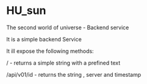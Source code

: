 # HU_sun
The second world of universe - Backend service

It is a simple backend Service

It ill expose the following methods:

/ - returns a simple string with a prefined text

/api/v01/id - returns the string , server and timestamp



